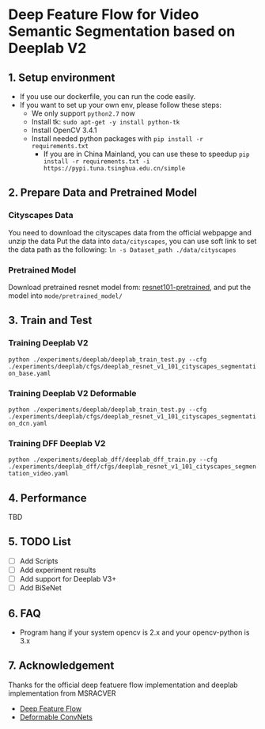 # Deep Feature Flow for Video Semantic Segmentation based on Deeplab V2

## 1. Setup environment
- If you use our dockerfile, you can run the code easily.
- If you want to set up your own env, please follow these steps:
    - We only support `python2.7` now
    - Install tk: `sudo apt-get -y install python-tk`
    - Install OpenCV 3.4.1
    - Install needed python packages with `pip install -r requirements.txt`
        - If you are in China Mainland, you can use these to speedup
        `pip install -r requirements.txt -i https://pypi.tuna.tsinghua.edu.cn/simple`

## 2. Prepare Data and Pretrained Model
### Cityscapes Data
You need to download the cityscapes data from the official webpapge and unzip the data
Put the data into `data/cityscapes`, you can use soft link to set the data path as the following:
`ln -s Dataset_path ./data/cityscapes`
### Pretrained Model
Download pretrained resnet model from: [resnet101-pretrained](), and put the model into `mode/pretrained_model/`

## 3. Train and Test
### Training Deeplab V2
`python ./experiments/deeplab/deeplab_train_test.py --cfg ./experiments/deeplab/cfgs/deeplab_resnet_v1_101_cityscapes_segmentation_base.yaml`
### Training Deeplab V2 Deformable
`python ./experiments/deeplab/deeplab_train_test.py --cfg ./experiments/deeplab/cfgs/deeplab_resnet_v1_101_cityscapes_segmentation_dcn.yaml`
### Training DFF Deeplab V2
`python ./experiments/deeplab_dff/deeplab_dff_train.py --cfg ./experiments/deeplab_dff/cfgs/deeplab_resnet_v1_101_cityscapes_segmentation_video.yaml`

## 4. Performance 
TBD
## 5. TODO List
- [ ] Add Scripts 
- [ ] Add experiment results
- [ ] Add support for Deeplab V3+
- [ ] Add BiSeNet
## 6. FAQ
- Program hang if your system opencv is 2.x and your opencv-python is 3.x

## 7. Acknowledgement

Thanks for the official deep featuere flow implementation and deeplab implementation from MSRACVER
- [Deep Feature Flow](https://github.com/msracver/Deep-Feature-Flow)
- [Deformable ConvNets](https://github.com/msracver/Deformable-ConvNets)
